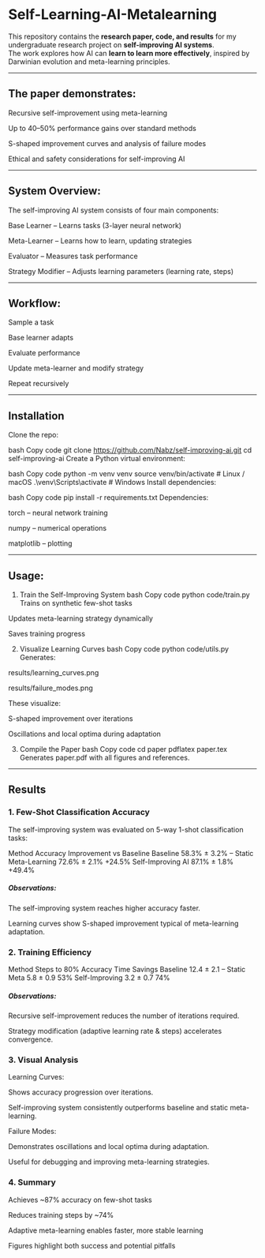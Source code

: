 # Self-Learning-AI-Metalearning
This repository contains the **research paper, code, and results** for my undergraduate research project on **self-improving AI systems**.  
The work explores how AI can **learn to learn more effectively**, inspired by Darwinian evolution and meta-learning principles.

---

## The paper demonstrates:

Recursive self-improvement using meta-learning

Up to 40–50% performance gains over standard methods

S-shaped improvement curves and analysis of failure modes

Ethical and safety considerations for self-improving AI

---

## System Overview:
The self-improving AI system consists of four main components:

Base Learner – Learns tasks (3-layer neural network)

Meta-Learner – Learns how to learn, updating strategies

Evaluator – Measures task performance

Strategy Modifier – Adjusts learning parameters (learning rate, steps)

---

## Workflow:
Sample a task

Base learner adapts

Evaluate performance

Update meta-learner and modify strategy

Repeat recursively

---

## Installation
Clone the repo:

bash
Copy code
git clone https://github.com/Nabz/self-improving-ai.git
cd self-improving-ai
Create a Python virtual environment:

bash
Copy code
python -m venv venv
source venv/bin/activate   # Linux / macOS
.\venv\Scripts\activate  # Windows
Install dependencies:

bash
Copy code
pip install -r requirements.txt
Dependencies:

torch – neural network training

numpy – numerical operations

matplotlib – plotting

---

## Usage:
1. Train the Self-Improving System
bash
Copy code
python code/train.py
Trains on synthetic few-shot tasks

Updates meta-learning strategy dynamically

Saves training progress

2. Visualize Learning Curves
bash
Copy code
python code/utils.py
Generates:

results/learning_curves.png

results/failure_modes.png

These visualize:

S-shaped improvement over iterations

Oscillations and local optima during adaptation

3. Compile the Paper
bash
Copy code
cd paper
pdflatex paper.tex
Generates paper.pdf with all figures and references.

---

## Results
### 1. Few-Shot Classification Accuracy
The self-improving system was evaluated on 5-way 1-shot classification tasks:

Method	Accuracy	Improvement vs Baseline
Baseline	58.3% ± 3.2%	–
Static Meta-Learning	72.6% ± 2.1%	+24.5%
Self-Improving AI	87.1% ± 1.8%	+49.4%

##### Observations:

The self-improving system reaches higher accuracy faster.

Learning curves show S-shaped improvement typical of meta-learning adaptation.

### 2. Training Efficiency
Method	Steps to 80% Accuracy	Time Savings
Baseline	12.4 ± 2.1	–
Static Meta	5.8 ± 0.9	53%
Self-Improving	3.2 ± 0.7	74%

##### Observations:

Recursive self-improvement reduces the number of iterations required.

Strategy modification (adaptive learning rate & steps) accelerates convergence.

### 3. Visual Analysis
Learning Curves:

Shows accuracy progression over iterations.

Self-improving system consistently outperforms baseline and static meta-learning.

Failure Modes:

Demonstrates oscillations and local optima during adaptation.

Useful for debugging and improving meta-learning strategies.

### 4. Summary
Achieves ~87% accuracy on few-shot tasks

Reduces training steps by ~74%

Adaptive meta-learning enables faster, more stable learning

Figures highlight both success and potential pitfalls
